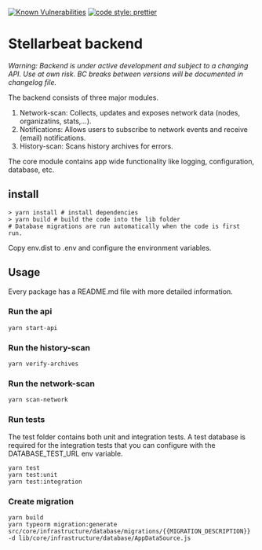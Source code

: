[![Known Vulnerabilities](https://snyk.io/test/github/stellarbeat/js-stellarbeat-backend/badge.svg)](https://snyk.io/test/github/stellarbeat/js-stellarbeat-backend)
[![code style: prettier](https://img.shields.io/badge/code_style-prettier-ff69b4.svg?style=flat-square)](https://github.com/prettier/prettier)

# Stellarbeat backend

_Warning: Backend is under active development and subject to a changing API. Use
at own risk. BC breaks between versions will be documented in changelog file._

The backend consists of three major modules.

1. Network-scan: Collects, updates and exposes network data (nodes,
   organizatins, stats,...).
2. Notifications: Allows users to subscribe to network events and receive
   (email) notifications.
3. History-scan: Scans history archives for errors.

The core module contains app wide functionality like logging, configuration,
database, etc.

## install

```
> yarn install # install dependencies
> yarn build # build the code into the lib folder
# Database migrations are run automatically when the code is first run.
```

Copy env.dist to .env and configure the environment variables.

## Usage

Every package has a README.md file with more detailed information.

### Run the api

```
yarn start-api
```

### Run the history-scan

```
yarn verify-archives
```

### Run the network-scan

```
yarn scan-network
```

### Run tests

The test folder contains both unit and integration tests. A test database is
required for the integration tests that you can configure with the
DATABASE_TEST_URL env variable.

```
yarn test
yarn test:unit
yarn test:integration
```

### Create migration

```
yarn build
yarn typeorm migration:generate src/core/infrastructure/database/migrations/{{MIGRATION_DESCRIPTION}} -d lib/core/infrastructure/database/AppDataSource.js
```

